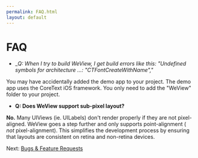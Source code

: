 ```yaml
---
permalink: FAQ.html
layout: default
---
```


FAQ
==

<!-- TEMPLATE START -->

* __Q: When I try to build WeView, I get build errors like this: "Undefined symbols for architecture ...: "_CTFontCreateWithName","__

You may have accidentally added the demo app to your project.  The demo app uses the CoreText iOS framework.  You only need to add the "WeView" folder to your project.

* __Q: Does WeView support sub-pixel layout?__

__No.__  Many UIViews (ie. UILabels) don't render properly if they are not pixel-aligned.  WeView goes a step further and only supports point-alignment ( _not_ pixel-alignment).  This simplifies the development process by ensuring that layouts are consistent on retina and non-retina devices.


<!-- TEMPLATE END -->

Next\: [Bugs & Feature Requests](Issues.html)